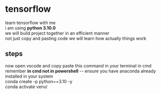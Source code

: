 # tensorflow
learn tensorflow with me<br>
i am using ****python 3.10.0****<br> 
we will build project together in an efficient manner<br>
not just copy and pasting code we will learn how actually things work<br>

## steps
now open vscode and copy paste this command in your terminal in cmd remember ****in cmd not in powershell**** -- ensure you have anaconda already installed in your system<br>
conda create -p python==3.10 -y<br>
conda activate venv/
